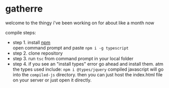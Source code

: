 # gatherre

welcome to the thingy i've been working on for about like a month now

compile steps:
- step 1. 
install [npm](https://www.npmjs.com/package/npm)<br>
open command prompt and paste `npm i -g typescript`<br>
- step 2. clone repository<br>
- step 3. run `tsc` from command prompt in your local folder<br>
- step 4. if you see an "install types" error go ahead and install them. atm the types used include:
`npm i @types/jquery`
compiled javascript will go into the `compiled-js` directory. then you can just host the index.html file on your server or just open it directly.
